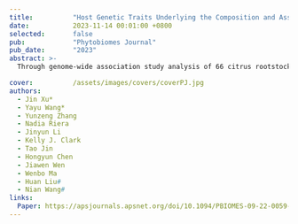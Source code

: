 ```yaml
---
title:          "Host Genetic Traits Underlying the Composition and Assembly of the Citrus Microbiome"
date:           2023-11-14 00:01:00 +0800
selected:       false
pub:            "Phytobiomes Journal"
pub_date:       "2023"
abstract: >-
  Through genome-wide association study analysis of 66 citrus rootstock-scion combinations and their corresponding leaf, root, and rhizosphere metagenomes, we identified host genetic determinants associated with microbiome composition and function, revealing that plant genes involved in immunity, transport, hormones, and metabolism shape microbial communities, while bacterial colonization traits differ among plant compartments.

cover:          /assets/images/covers/coverPJ.jpg
authors:
  - Jin Xu*
  - Yayu Wang*
  - Yunzeng Zhang
  - Nadia Riera
  - Jinyun Li
  - Kelly J. Clark
  - Tao Jin
  - Hongyun Chen
  - Jiawen Wen
  - Wenbo Ma
  - Huan Liu#
  - Nian Wang#
links:
  Paper: https://apsjournals.apsnet.org/doi/10.1094/PBIOMES-09-22-0059-R
---
```

